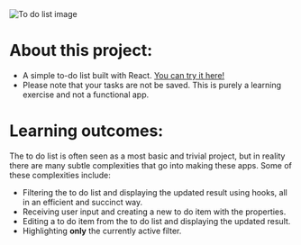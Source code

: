 <img src="https://user-images.githubusercontent.com/38845006/122644765-e8b18100-d0e4-11eb-9f45-3adc64acbc3a.png" alt="To do list image">

<h1> About this project: </h1>
<ul>
  <li> 
    A simple to-do list built with React.
    <a href="https://to-do-list-kappa-five.vercel.app/"> You can try it here! </a>
  </li>
  <li>Please note that your tasks are not be saved. This is purely a learning exercise and not a functional app.</li>
</ul>

<h1> Learning outcomes: </h1>
<p> 
  The to do list is often seen as a most basic and trivial project, but in reality there are many subtle complexities that go into making these apps.
  Some of these complexities include:
</p>
<ul>
    <li> Filtering the to do list and displaying the updated result using hooks, all in an efficient and succinct way. </li>
    <li> Receiving user input and creating a new to do item with the properties. </li>
    <li> Editing a to do item from the to do list and displaying the updated result. </li>
    <li> Highlighting <b>only</b> the currently active filter. </li>
</ul>
